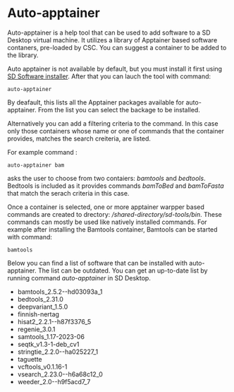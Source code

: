 # Auto-apptainer

Auto-apptainer is a help tool that can be used to add software to a SD Desktop virtual machine. It utilizes a library
of Apptainer based software contaners, pre-loaded by CSC. You can suggest a container to be added to the library.

Auto apptainer is not available by default, but you must install it first using [SD Software installer](./sd-software-installer.md).
After that you can lauch the tool with command:

```test
auto-apptainer
```
By deafault, this lists all the Apptainer packages available for auto-apptainer. From the list you can select the backage to be installed.

Alternatively you can add a filtering criteria to the command. In this case only those containers whose name or one 
of commands that the container provides, matches the search creiteria, are listed.

For example command :

```test
auto-apptainer bam
```

asks the user to choose from two contaiers: _bamtools_ and _bedtools_. Bedtools is included as it provides commands _bamToBed_ and _bamToFasta_ that match the serach criteria in this case.

Once a container is selected, one or more apptainer warpper based commands are created to drectory: _/shared-directory/sd-tools/bin_.
These commands can mostly be used like natively installed commands. For example after installing the Bamtools container, 
Bamtools can be started with command:

```text
bamtools
```

Below you can find a list of software that can be installed with auto-apptainer. The list can be outdated. You can get an up-to-date
list by running command _auto-apptainer_ in SD Desktop.

*  bamtools_2.5.2--hd03093a_1
*  bedtools_2.31.0
*  deepvariant_1.5.0
*  finnish-nertag
*  hisat2_2.2.1--h87f3376_5
*  regenie_3.0.1
*  samtools_1.17-2023-06
*  seqtk_v1.3-1-deb_cv1
*  stringtie_2.2.0--ha025227_1
*  taguette
*  vcftools_v0.1.16-1
*  vsearch_2.23.0--h6a68c12_0
*  weeder_2.0--h9f5acd7_7




